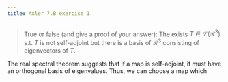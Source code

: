 ```yaml
---
title: Axler 7.B exercise 1
---
```


> True or false (and give a proof of your answer): The exists
> $T \in  \mathcal{L}(\mathcal{R}^3)$ s.t. $T$ is not self-adjoint but
> there is a basis of $\mathcal{R}^3$ consisting of eigenvectors of $T$.

The real spectral theorem suggests that if a map is self-adjoint, it
must have an orthogonal basis of eigenvalues. Thus, we can choose a map
which
